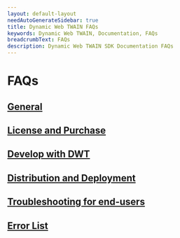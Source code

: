 ```yaml
---
layout: default-layout
needAutoGenerateSidebar: true
title: Dynamic Web TWAIN FAQs
keywords: Dynamic Web TWAIN, Documentation, FAQs
breadcrumbText: FAQs
description: Dynamic Web TWAIN SDK Documentation FAQs
---
```


# FAQs

## [General]({{site.indepth}}/general/index.html)

## [License and Purchase]({{site.indepth}}faqs/license/index.html)

## [Develop with DWT]({{site.indepth}}faqs/develop/index.html)

## [Distribution and Deployment]({{site.indepth}}faqs/distribution/index.html)

## [Troubleshooting for end-users]({{site.indepth}}faqs/troubleshooting/index.html)

## [Error List]({{site.indepth}}faqs/errorlist/index.html)